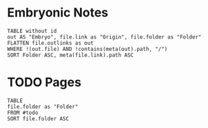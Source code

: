 # Embryonic Notes

```dataview
TABLE without id 
out AS "Embryo", file.link as "Origin", file.folder as "Folder"
FLATTEN file.outlinks as out
WHERE !(out.file) AND !contains(meta(out).path, "/")
SORT Folder ASC, meta(file.link).path ASC
```

# TODO Pages 

```dataview
TABLE
file.folder as "Folder"
FROM #todo
SORT file.folder ASC
```

